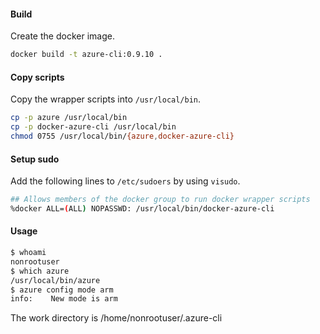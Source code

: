 #### Build

Create the docker image.

```sh
docker build -t azure-cli:0.9.10 .
```

#### Copy scripts

Copy the wrapper scripts into `/usr/local/bin`.

```sh
cp -p azure /usr/local/bin
cp -p docker-azure-cli /usr/local/bin
chmod 0755 /usr/local/bin/{azure,docker-azure-cli}
```

#### Setup sudo

Add the following lines to `/etc/sudoers` by using `visudo`.

```sh
## Allows members of the docker group to run docker wrapper scripts
%docker	ALL=(ALL) NOPASSWD: /usr/local/bin/docker-azure-cli
```

#### Usage

```sh
$ whoami
nonrootuser
$ which azure
/usr/local/bin/azure
$ azure config mode arm
info:    New mode is arm
```

The work directory is /home/nonrootuser/.azure-cli
